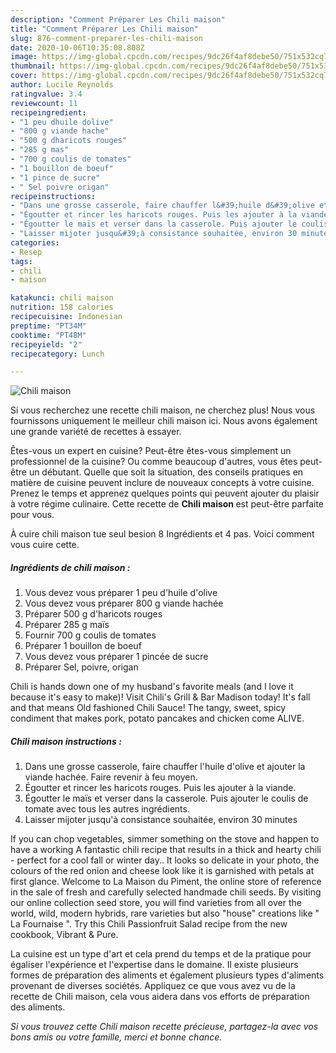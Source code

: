```yaml
---
description: "Comment Préparer Les Chili maison"
title: "Comment Préparer Les Chili maison"
slug: 876-comment-preparer-les-chili-maison
date: 2020-10-06T10:35:08.808Z
image: https://img-global.cpcdn.com/recipes/9dc26f4af8debe50/751x532cq70/chili-maison-photo-principale-de-la-recette.jpg
thumbnail: https://img-global.cpcdn.com/recipes/9dc26f4af8debe50/751x532cq70/chili-maison-photo-principale-de-la-recette.jpg
cover: https://img-global.cpcdn.com/recipes/9dc26f4af8debe50/751x532cq70/chili-maison-photo-principale-de-la-recette.jpg
author: Lucile Reynolds
ratingvalue: 3.4
reviewcount: 11
recipeingredient:
- "1 peu dhuile dolive"
- "800 g viande hache"
- "500 g dharicots rouges"
- "285 g mas"
- "700 g coulis de tomates"
- "1 bouillon de boeuf"
- "1 pince de sucre"
- " Sel poivre origan"
recipeinstructions:
- "Dans une grosse casserole, faire chauffer l&#39;huile d&#39;olive et ajouter la viande hachée. Faire revenir à feu moyen."
- "Égoutter et rincer les haricots rouges. Puis les ajouter à la viande."
- "Égoutter le maïs et verser dans la casserole. Puis ajouter le coulis de tomate avec tous les autres ingrédients."
- "Laisser mijoter jusqu&#39;à consistance souhaitée, environ 30 minutes"
categories:
- Resep
tags:
- chili
- maison

katakunci: chili maison 
nutrition: 158 calories
recipecuisine: Indonesian
preptime: "PT34M"
cooktime: "PT48M"
recipeyield: "2"
recipecategory: Lunch

---
```



![Chili maison](https://img-global.cpcdn.com/recipes/9dc26f4af8debe50/751x532cq70/chili-maison-photo-principale-de-la-recette.jpg)

Si vous recherchez une recette chili maison, ne cherchez plus! Nous vous fournissons uniquement le meilleur chili maison ici. Nous avons également une grande variété de recettes à essayer.

Êtes-vous un expert en cuisine? Peut-être êtes-vous simplement un professionnel de la cuisine? Ou comme beaucoup d'autres, vous êtes peut-être un débutant. Quelle que soit la situation, des conseils pratiques en matière de cuisine peuvent inclure de nouveaux concepts à votre cuisine. Prenez le temps et apprenez quelques points qui peuvent ajouter du plaisir à votre régime culinaire. Cette recette de <strong> Chili maison </strong> est peut-être parfaite pour vous.

<!--inarticleads1-->

À cuire chili maison tue seul besion 8 Ingrédients et 4 pas. Voici comment vous cuire cette.

##### Ingrédients de chili maison :

1. Vous devez vous préparer 1 peu d&#39;huile d&#39;olive
1. Vous devez vous préparer 800 g viande hachée
1. Préparer 500 g d&#39;haricots rouges
1. Préparer 285 g maïs
1. Fournir 700 g coulis de tomates
1. Préparer 1 bouillon de boeuf
1. Vous devez vous préparer 1 pincée de sucre
1. Préparer  Sel, poivre, origan


Chili is hands down one of my husband&#39;s favorite meals (and I love it because it&#39;s easy to make)! Visit Chili&#39;s Grill &amp; Bar Madison today! It&#39;s fall and that means Old fashioned Chili Sauce! The tangy, sweet, spicy condiment that makes pork, potato pancakes and chicken come ALIVE. 

<!--inarticleads2-->

##### Chili maison instructions :

1. Dans une grosse casserole, faire chauffer l&#39;huile d&#39;olive et ajouter la viande hachée. Faire revenir à feu moyen.
1. Égoutter et rincer les haricots rouges. Puis les ajouter à la viande.
1. Égoutter le maïs et verser dans la casserole. Puis ajouter le coulis de tomate avec tous les autres ingrédients.
1. Laisser mijoter jusqu&#39;à consistance souhaitée, environ 30 minutes


If you can chop vegetables, simmer something on the stove and happen to have a working A fantastic chili recipe that results in a thick and hearty chili - perfect for a cool fall or winter day.. It looks so delicate in your photo, the colours of the red onion and cheese look like it is garnished with petals at first glance. Welcome to La Maison du Piment, the online store of reference in the sale of fresh and carefully selected handmade chili seeds. By visiting our online collection seed store, you will find varieties from all over the world, wild, modern hybrids, rare varieties but also &#34;house&#34; creations like &#34; La Fournaise &#34;. Try this Chili Passionfruit Salad recipe from the new cookbook, Vibrant &amp; Pure. 

<!--inarticleads1-->

<p>
La cuisine est un type d'art et cela prend du temps et de la pratique pour égaliser l'expérience et l'expertise dans le domaine. Il existe plusieurs formes de préparation des aliments et également plusieurs types d'aliments provenant de diverses sociétés. Appliquez ce que vous avez vu de la recette de Chili maison, cela vous aidera dans vos efforts de préparation des aliments.
</p>

<p>
<i>Si vous trouvez cette Chili maison recette précieuse, partagez-la avec vos bons amis ou votre famille, merci et bonne chance.</i>
</p>
